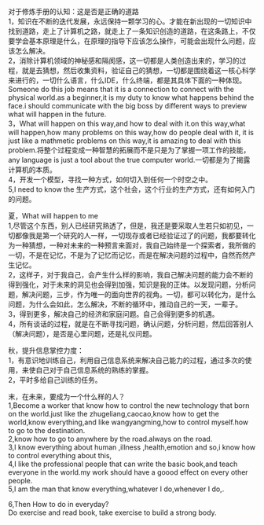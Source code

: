 对于修炼手册的认知：这是否是正确的道路       
1，知识在不断的迭代发展，永远保持一颗学习的心。才能在新出现的一切知识中找到道路，走上了计算机之路，就走上了一条知识创造的道路，在这条路上，不仅要学会基本原理是什么，在原理的指导下应该怎么操作，可能会出现什么问题，应该怎么解决。    
2，消除计算机领域的神秘感和隔阂感，这一切都是人类创造出来的，学习的过程，就是去猜想，然后收集资料，验证自己的猜想，一切都是围绕着这一核心科学来进行的，一切什么语言，什么IDE，什么终端，都是其具体下面的一种体现。Someone do this job means that it is a connection to connect with the physical world.as a beginner,it is my duty to know what happens behind the face.i should communicate with the big boss by different ways to preview what will happen in the future.     
3，What will happen on this way,and how to deal with it.on this way,what will happen,how many problems on this way,how do people deal with it, it is just like a mathmetic problems on this way,it is amazing to deal with this problem.将整个过程变成一种智慧的拓展而不是只是为了掌握一项工作的技能，any language is just a tool about the true computer world.一切都是为了揭露计算机的本质。    
4，开发一个模型，寻找一种方式，如何切入到任何一个时空之中。    
5,I need to know the 生产方式，这个社会，这个行业的生产方式，还有如何入门的问题。   

夏，What will happen to me       
1,尽管这个东西，别人已经研究熟透了，但是，我还是要采取人生若只如初见，一切都像我是第一个研究的人一样，一切现存或者已经验证过了的问题，我都要转化为一种猜想，一种对未来的一种预言来面对，我自己始终是一个探索者，我所做的一切，不是在记忆，不是为了记忆而记忆，而是在解决问题的过程中，自然而然产生记忆。    
2，这样子，对于我自己，会产生什么样的影响，我自己解决问题的能力会不断的得到强化，对于未来的洞见也会得到加强，知识是我的正体。以发现问题，分析问题，解决问题，三步，作为唯一的面向世界的视角。一切，都可以转化为，是什么问题，为什么会如此，怎么解决，不断的循环中，推动自己的一天，一辈子。     
3，得到更多，解决自己的经济和家庭问题。自己会得到更多的机遇。          
4，所有谈话的过程，就是在不断寻找问题，确认问题，分析问题，然后回答别人（解决问题），是否是心里问题，还是礼仪问题。        

秋，提升信息掌控力度：    
1，有意识地训练自己，利用自己信息系统来解决自己能力的过程，通过多次的使用，来使自己对于自己信息系统的熟练的掌握。     
2，平时多给自己训练的任务。    


末，在未来，要成为一个什么样的人？     
1,Become a worker that know how to control the new technology that born on the world.just like the zhugeliang,caocao,know how to get the world,know everything,and like wangyangming,how to control myself.how to go to the destination.   
2,know how to go to anywhere by the road.always on the road.        
3,I know everything about human ,illness ,health,emotion and so,i know how to control everything about this,     
4,I like the professional people that can write the basic book,and teach everyone in the world.my work should have a goood effect on every other people.          
5,I am the man that know everything,whatever I do,whenever I do,.  


6,Then How to do in everyday?    
Do exercise and read book, take exercise to build a strong body.     
